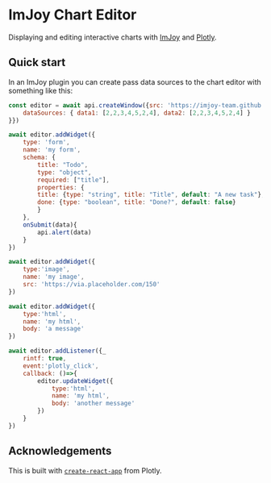 # ImJoy Chart Editor

Displaying and editing interactive charts with [ImJoy](https://imjoy.io) and [Plotly](https://plotly.com/).

## Quick start

In an ImJoy plugin you can create pass data sources to the chart editor with something like this:
```js
const editor = await api.createWindow({src: 'https://imjoy-team.github.io/imjoy-chart-editor/', fullscreen: true, data: {
    dataSources: { data1: [2,2,3,4,5,2,4], data2: [2,2,3,4,5,2,4] }
}})

await editor.addWidget({
    type: 'form', 
    name: 'my form',
    schema: {
        title: "Todo",
        type: "object",
        required: ["title"],
        properties: {
        title: {type: "string", title: "Title", default: "A new task"},
        done: {type: "boolean", title: "Done?", default: false}
        }
    },
    onSubmit(data){
        api.alert(data)
    }
})

await editor.addWidget({
    type:'image',
    name: 'my image',
    src: 'https://via.placeholder.com/150'
})

await editor.addWidget({
    type:'html',
    name: 'my html',
    body: 'a message'
})

await editor.addListener({_
    rintf: true,
    event:'plotly_click',
    callback: ()=>{
        editor.updateWidget({
            type:'html',
            name: 'my html',
            body: 'another message'
        })
    }
})

```
## Acknowledgements

This is built with [`create-react-app`](https://github.com/facebookincubator/create-react-app) from Plotly.